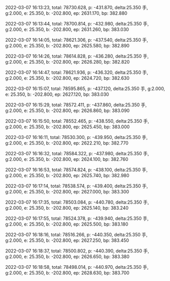 2022-03-07 16:13:23, total: 78730.628, p: -431.870, delta:25.350 手, g:2.000, e: 25.350, b: -202.800, ep: 2631.170, bp: 382.880

2022-03-07 16:13:44, total: 78700.814, p: -432.980, delta:25.350 手, g:2.000, e: 25.350, b: -202.800, ep: 2631.260, bp: 383.030

2022-03-07 16:14:05, total: 78621.306, p: -437.540, delta:25.350 手, g:2.000, e: 25.350, b: -202.800, ep: 2625.580, bp: 382.890

2022-03-07 16:14:26, total: 78614.828, p: -436.280, delta:25.350 手, g:2.000, e: 25.350, b: -202.800, ep: 2626.280, bp: 382.820

2022-03-07 16:14:47, total: 78621.936, p: -436.320, delta:25.350 手, g:2.000, e: 25.350, b: -202.800, ep: 2624.720, bp: 382.630

2022-03-07 16:15:07, total: 78595.865, p: -437.120, delta:25.350 手, g:2.000, e: 25.350, b: -202.800, ep: 2627.120, bp: 383.030

2022-03-07 16:15:29, total: 78572.411, p: -437.860, delta:25.350 手, g:2.000, e: 25.350, b: -202.800, ep: 2626.860, bp: 383.090

2022-03-07 16:15:50, total: 78552.465, p: -438.550, delta:25.350 手, g:2.000, e: 25.350, b: -202.800, ep: 2625.450, bp: 383.000

2022-03-07 16:16:11, total: 78530.300, p: -439.950, delta:25.350 手, g:2.000, e: 25.350, b: -202.800, ep: 2622.210, bp: 382.770

2022-03-07 16:16:32, total: 78584.322, p: -437.980, delta:25.350 手, g:2.000, e: 25.350, b: -202.800, ep: 2624.100, bp: 382.760

2022-03-07 16:16:53, total: 78574.824, p: -438.100, delta:25.350 手, g:2.000, e: 25.350, b: -202.800, ep: 2625.740, bp: 382.980

2022-03-07 16:17:14, total: 78538.574, p: -439.400, delta:25.350 手, g:2.000, e: 25.350, b: -202.800, ep: 2627.000, bp: 383.300

2022-03-07 16:17:35, total: 78503.084, p: -440.780, delta:25.350 手, g:2.000, e: 25.350, b: -202.800, ep: 2625.140, bp: 383.240

2022-03-07 16:17:55, total: 78524.378, p: -439.940, delta:25.350 手, g:2.000, e: 25.350, b: -202.800, ep: 2625.500, bp: 383.180

2022-03-07 16:18:16, total: 78516.266, p: -440.350, delta:25.350 手, g:2.000, e: 25.350, b: -202.800, ep: 2627.250, bp: 383.450

2022-03-07 16:18:37, total: 78500.802, p: -440.390, delta:25.350 手, g:2.000, e: 25.350, b: -202.800, ep: 2626.650, bp: 383.380

2022-03-07 16:18:58, total: 78498.014, p: -440.970, delta:25.350 手, g:2.000, e: 25.350, b: -202.800, ep: 2628.630, bp: 383.700